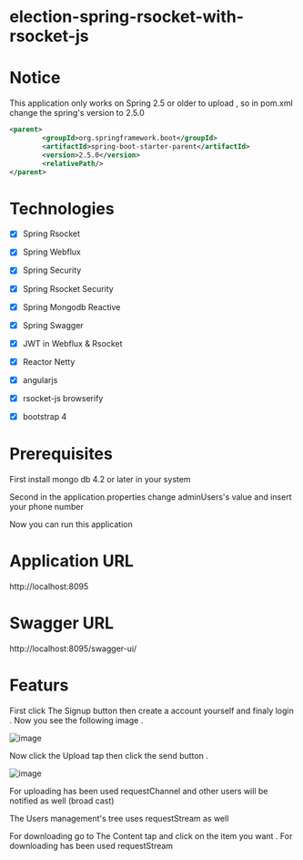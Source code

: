 # election-spring-rsocket-with-rsocket-js

# Notice

This application only works on Spring 2.5 or older to upload , so in pom.xml change the spring's version to 2.5.0

```xml
<parent>
        <groupId>org.springframework.boot</groupId>
        <artifactId>spring-boot-starter-parent</artifactId>
        <version>2.5.0</version>
        <relativePath/>
</parent>
```

# Technologies

- [x] Spring Rsocket
- [x] Spring Webflux
- [x] Spring Security
- [x] Spring Rsocket Security
- [x] Spring Mongodb Reactive
- [x] Spring Swagger
- [x] JWT in Webflux & Rsocket
- [x] Reactor Netty
- [x] angularjs
- [x] rsocket-js browserify
- [x] bootstrap 4


# Prerequisites

First install mongo db 4.2 or later in your system

Second in the application.properties change adminUsers's value and insert your phone number

Now you can run this application

# Application URL
http://localhost:8095

# Swagger URL
http://localhost:8095/swagger-ui/

# Featurs
First click The Signup button then create a account yourself and finaly login . Now you see the following image .

![image](https://user-images.githubusercontent.com/53397941/168492767-1c414c6e-a700-45ec-bf94-30ff7ad3d25d.png)

Now click the Upload tap then click the send button .

![image](https://user-images.githubusercontent.com/53397941/168492923-9b7259e9-d947-42a9-aec5-e1c24817bac1.png)

For uploading has been used requestChannel and other users will be notified as well (broad cast)

The Users management's tree uses requestStream as well

For downloading go to The Content tap and click on the item you want . For downloading has been used requestStream


